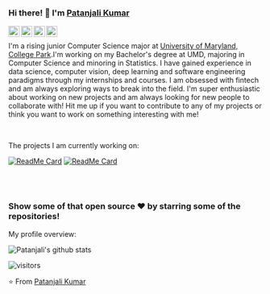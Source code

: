 ### Hi there! 👋 I'm [Patanjali Kumar](https://pk1130.github.io)

<a href="https://www.linkedin.com/in/patanjali-kumar/">
  <img align="left" alt="Patanjali's LinkedIn" width="22px" src="https://cdn.jsdelivr.net/npm/simple-icons@v3/icons/linkedin.svg" />
</a>
<a href="https://leetcode.com/patanjalikumar/">
  <img align="left" alt="Patanjali's Leetcode" width="22px" src="https://cdn.jsdelivr.net/npm/simple-icons@v3/icons/leetcode.svg" />
</a>
<a href="https://instagram.com/vishalvachas/">
  <img align="left" alt="Patanjali's Instagram" width="22px" src="https://cdn.jsdelivr.net/npm/simple-icons@v3/icons/instagram.svg" />
</a>
<a href="mailto:pk1130@umd.edu">
  <img align="left" alt="Patanjali's Gmail" width="22px" src="https://cdn.jsdelivr.net/npm/simple-icons@v3/icons/gmail.svg" />
</a>
<!--
**pk1130/pk1130** is a ✨ _special_ ✨ repository because its `README.md` (this file) appears on your GitHub profile.
-->

<br />

<div>
  <p>
    I'm a rising junior Computer Science major at <a href="www.cs.umd.edu">University of Maryland, College Park</a>.I'm working on my Bachelor's degree at UMD, majoring in Computer Science and minoring in Statistics. I have gained experience in data science, computer vision, deep learning and software engineering paradigms through my internships and courses. I am obsessed with fintech and am always exploring ways to break into the field. 
    I'm super enthusiastic about working on new projects and am always looking for new people to collaborate with! Hit me up if you want to contribute to any of my projects or think you want to work on something interesting with me!
    
  </h4>
 </div>
 
 <br />
 
 <div><p>The projects I am currently working on: </p></div>
 
 [![ReadMe Card](https://github-readme-stats.vercel.app/api/pin/?username=ApurvShah007&repo=handwriting_classification)](https://github.com/ApurvShah007/handwriting_classification)
[![ReadMe Card](https://github-readme-stats.vercel.app/api/pin/?username=pk1130&repo=pk1130.github.io)](https://github.com/pk1130/pk1130.github.io)

 
 <br><br>
 
 
 ### Show some of that open source ❤️ by starring some of the repositories!
 
 <div><p>My profile overview: </p></div>

![Patanjali's github stats](https://github-readme-stats.vercel.app/api?username=pk1130&show_icons=true)

 ![visitors](https://visitor-badge.laobi.icu/badge?page_id=pk1130.pk1130)
 
 ⭐️ From [Patanjali Kumar](https://github.com/pk1130)
